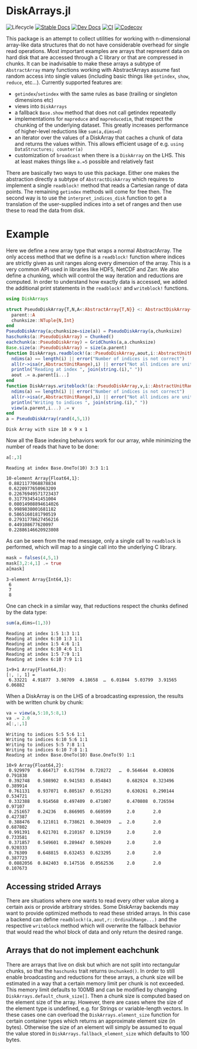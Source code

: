 # DiskArrays.jl

![Lifecycle](https://img.shields.io/badge/lifecycle-maturing-blue.svg)
[![Stable Docs](https://img.shields.io/badge/docs-stable-blue.svg)](https://meggart.github.io/DiskArrays.jl/stable)
[![Dev Docs](https://img.shields.io/badge/docs-dev-blue.svg)](https://meggart.github.io/DiskArrays.jl/dev)
[![CI](https://github.com/meggart/DiskArrays.jl/actions/workflows/ci.yml/badge.svg)](https://github.com/meggart/DiskArrays.jl/actions/workflows/ci.yml)
[![Codecov](https://codecov.io/gh/meggart/DiskArrays.jl/branch/master/graph/badge.svg)](https://codecov.io/gh/meggart/DiskArrays.jl)

This package is an attempt to collect utilities for working with n-dimensional array-like data
structures that do not have considerable overhead for single read operations. Most important
examples are arrays that represent data on hard disk that are accessed through a C
library or that are compressed in chunks. It can be inadvisable to make these arrays a subtype
of `AbstractArray` many functions working with AbstractArrays assume fast random access into single
values (including basic things like `getindex`, `show`, `reduce`, etc...). Currently supported features are:

  - `getindex`/`setindex` with the same rules as base (trailing or singleton dimensions etc)
  - views into `DiskArrays`
  - a fallback `Base.show` method that does not call getindex repeatedly
  - implementations for `mapreduce` and `mapreducedim`, that respect the chunking of the underlying
  dataset. This greatly increases performance of higher-level reductions like `sum(a,dims=d)`
  - an iterator over the values of a DiskArray that caches a chunk of data and returns the values
  within. This allows efficient usage of e.g. `using DataStructures; counter(a)`
  - customization of `broadcast` when there is a `DiskArray` on the LHS. This at least makes things
  like `a.=5` possible and relatively fast

There are basically two ways to use this package.
Either one makes the abstraction directly a subtype of `AbstractDiskArray` which requires
to implement a single `readblock!` method that reads a Cartesian range of data points.
The remaining `getindex` methods will 
come for free then. The second way is to use
the `interpret_indices_disk` function to get a translation of the user-supplied indices
into a set of ranges and then use these to read the data from disk.

# Example

Here we define a new array type that wraps a normal AbstractArray.
The only access method that we define is a
`readblock!` function where indices are strictly given as unit ranges along
every dimension of the array. This is a very common API used in libraries
like HDF5, NetCDF and Zarr. We also define a chunking, which will control
the way iteration and reductions are computed. In order to understand how exactly
data is accessed, we added the additional print statements in the `readblock!`
and `writeblock!` functions.


````julia
using DiskArrays

struct PseudoDiskArray{T,N,A<:AbstractArray{T,N}} <: AbstractDiskArray{T,N}
  parent::A
  chunksize::NTuple{N,Int}
end
PseudoDiskArray(a;chunksize=size(a)) = PseudoDiskArray(a,chunksize)
haschunks(a::PseudoDiskArray) = Chunked()
eachchunk(a::PseudoDiskArray) = GridChunks(a,a.chunksize)
Base.size(a::PseudoDiskArray) = size(a.parent)
function DiskArrays.readblock!(a::PseudoDiskArray,aout,i::AbstractUnitRange...)
  ndims(a) == length(i) || error("Number of indices is not correct")
  all(r->isa(r,AbstractUnitRange),i) || error("Not all indices are unit ranges")
  println("Reading at index ", join(string.(i)," "))
  aout .= a.parent[i...]
end
function DiskArrays.writeblock!(a::PseudoDiskArray,v,i::AbstractUnitRange...)
  ndims(a) == length(i) || error("Number of indices is not correct")
  all(r->isa(r,AbstractUnitRange),i) || error("Not all indices are unit ranges")
  println("Writing to indices ", join(string.(i)," "))
  view(a.parent,i...) .= v
end
a = PseudoDiskArray(rand(4,5,1))
````
````
Disk Array with size 10 x 9 x 1
````

Now all the Base indexing behaviors work for our array, while minimizing the
number of reads that have to be done:

````julia
a[:,3]
````
````
Reading at index Base.OneTo(10) 3:3 1:1

10-element Array{Float64,1}:
 0.8821177068878834
 0.6220977650963209
 0.22676949571723437
 0.3177934541451004
 0.08014908894614026
 0.9989838001681182
 0.5865160181790519
 0.27931778627456216
 0.449108677620097  
 0.22886146620923808
````

As can be seen from the read message, only a single call to `readblock` is performed,
which will map to a single call into the underlying C library.

````julia
mask = falses(4,5,1)
mask[3,2:4,1] .= true
a[mask]
````
````
3-element Array{Int64,1}:
 6
 7
 8
````

One can check in a similar way, that reductions respect the chunks defined by the data type:

````julia
sum(a,dims=(1,3))
````
````
Reading at index 1:5 1:3 1:1
Reading at index 6:10 1:3 1:1
Reading at index 1:5 4:6 1:1
Reading at index 6:10 4:6 1:1
Reading at index 1:5 7:9 1:1
Reading at index 6:10 7:9 1:1

1×9×1 Array{Float64,3}:
[:, :, 1] =
 6.33221  4.91877  3.98709  4.18658  …  6.01844  5.03799  3.91565  6.06882
 ````

When a DiskArray is on the LHS of a broadcasting expression, the results with be
written chunk by chunk:

````julia
va = view(a,5:10,5:8,1)
va .= 2.0
a[:,:,1]
````
````
Writing to indices 5:5 5:6 1:1
Writing to indices 6:10 5:6 1:1
Writing to indices 5:5 7:8 1:1
Writing to indices 6:10 7:8 1:1
Reading at index Base.OneTo(10) Base.OneTo(9) 1:1

10×9 Array{Float64,2}:
 0.929979   0.664717  0.617594  0.720272   …  0.564644  0.430036  0.791838
 0.392748   0.508902  0.941583  0.854843      0.682924  0.323496  0.389914
 0.761131   0.937071  0.805167  0.951293      0.630261  0.290144  0.534721
 0.332388   0.914568  0.497409  0.471007      0.470808  0.726594  0.97107
 0.251657   0.24236   0.866905  0.669599      2.0       2.0       0.427387
 0.388476   0.121011  0.738621  0.304039   …  2.0       2.0       0.687802
 0.991391   0.621701  0.210167  0.129159      2.0       2.0       0.733581
 0.371857   0.549601  0.289447  0.509249      2.0       2.0       0.920333
 0.76309    0.648815  0.632453  0.623295      2.0       2.0       0.387723
 0.0882056  0.842403  0.147516  0.0562536     2.0       2.0       0.107673
````

## Accessing strided Arrays

There are situations where one wants to read every other value along a certain axis or provide arbitrary strides. Some DiskArray backends may want to provide optimized methods to read these strided arrays. 
In this case a backend can define `readblock!(a,aout,r::OrdinalRange...)` and the respective `writeblock`
method which will overwrite the fallback behavior that would read the whol block of data and only return
the desired range.

## Arrays that do not implement eachchunk

There are arrays that live on disk but which are not split into rectangular chunks, so that the `haschunks` trait returns `Unchunked()`. In order to still enable broadcasting and reductions for these arrays, a chunk size will be estimated in a way that a certain memory limit per chunk is not exceeded. This memory limit defaults to 100MB and can be modified by changing `DiskArrays.default_chunk_size[]`. Then a chunk size is computed based on the element size of the array. However, there are cases where the size of the element type is undefined, e.g. for Strings or variable-length vectors. In these cases one can overload the `DiskArrays.element_size` function for certain container types which returns an approximate element size (in bytes). Otherwise the size of an element will simply be assumed to equal the value stored in `DiskArrays.fallback_element_size` which defaults to 100 bytes. 


[ci-img]: https://github.com/meggart/DiskArrays.jl/workflows/CI/badge.svg
[ci-url]: https://github.com/meggart/DiskArrays.jl/actions?query=workflow%3ACI
[codecov-img]: http://codecov.io/github/meggart/DiskArrays.jl/coverage.svg?branch=master
[codecov-url]: (http://codecov.io/github/meggart/DiskArrays.jl?branch=master)
